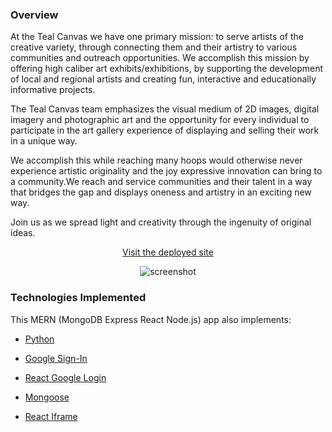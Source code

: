 ### Overview

At the Teal Canvas we have one primary mission: to serve artists of the creative variety, through connecting them and their artistry to various communities and outreach opportunities. We accomplish this mission by offering high caliber art exhibits/exhibitions, by supporting the development of local and regional artists and creating fun, interactive and educationally informative projects.

The Teal Canvas team emphasizes the visual medium of 2D images, digital imagery and photographic art and the opportunity for every individual to participate in the art gallery experience of displaying and selling their work in a unique way.

We accomplish this while reaching many hoops would otherwise never experience artistic originality and the joy expressive innovation can bring to a community.We reach and service communities and their talent in a way that bridges the gap and displays oneness and artistry in an exciting new way.

Join us as we spread light and creativity through the ingenuity of original ideas.

<p align="center"><a href=https://https://teal-canvas.herokuapp.com> Visit the deployed site</a></p>

<p align="center">
  <img alt="screenshot" src=https://github.com/alex-engelmann/project-3/blob/master/misc/homepage.PNG>
</p>


### Technologies Implemented

This MERN (MongoDB Express React Node.js) app also implements:

   * [Python](https://www.python.org/)

   * [Google Sign-In](https://developers.google.com/identity/sign-in/web/)

   * [React Google Login](https://www.npmjs.com/package/react-google-login)
   
   * [Mongoose](https://mongoosejs.com/)
   
   * [React Iframe](https://www.npmjs.com/package/react-iframe)

 
